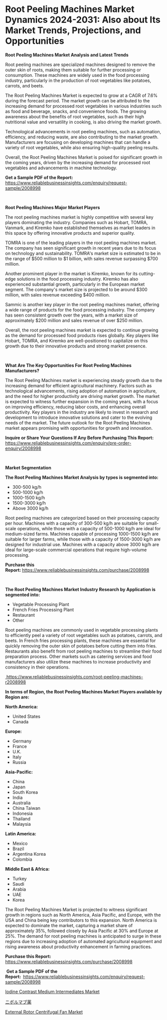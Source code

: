 <p><h1>Root Peeling Machines Market Dynamics 2024-2031: Also about Its Market Trends, Projections, and Opportunities</h1></p><p><strong>Root Peeling Machines Market Analysis and Latest Trends</strong></p>
<p><p>Root peeling machines are specialized machines designed to remove the outer skin of roots, making them suitable for further processing or consumption. These machines are widely used in the food processing industry, particularly in the production of root vegetables like potatoes, carrots, and beets.</p><p>The Root Peeling Machines Market is expected to grow at a CAGR of 7.6% during the forecast period. The market growth can be attributed to the increasing demand for processed root vegetables in various industries such as food and beverage, snacks, and convenience foods. The growing awareness about the benefits of root vegetables, such as their high nutritional value and versatility in cooking, is also driving the market growth.</p><p>Technological advancements in root peeling machines, such as automation, efficiency, and reducing waste, are also contributing to the market growth. Manufacturers are focusing on developing machines that can handle a variety of root vegetables, while also ensuring high-quality peeling results.</p><p>Overall, the Root Peeling Machines Market is poised for significant growth in the coming years, driven by the increasing demand for processed root vegetables and advancements in machine technology.</p></p>
<p><strong>Get a Sample PDF of the Report:&nbsp;</strong> <a href="https://www.reliablebusinessinsights.com/enquiry/request-sample/2008998">https://www.reliablebusinessinsights.com/enquiry/request-sample/2008998</a></p>
<p>&nbsp;</p>
<p><strong>Root Peeling Machines Major Market Players</strong></p>
<p><p>The root peeling machines market is highly competitive with several key players dominating the industry. Companies such as Hobart, TOMRA, Vanmark, and Kiremko have established themselves as market leaders in this space by offering innovative products and superior quality.</p><p>TOMRA is one of the leading players in the root peeling machines market. The company has seen significant growth in recent years due to its focus on technology and sustainability. TOMRA's market size is estimated to be in the range of $500 million to $1 billion, with sales revenue surpassing $700 million.</p><p>Another prominent player in the market is Kiremko, known for its cutting-edge solutions in the food processing industry. Kiremko has also experienced substantial growth, particularly in the European market segment. The company's market size is projected to be around $300 million, with sales revenue exceeding $400 million.</p><p>Sammic is another key player in the root peeling machines market, offering a wide range of products for the food processing industry. The company has seen consistent growth over the years, with a market size of approximately $200 million and sales revenue of over $250 million.</p><p>Overall, the root peeling machines market is expected to continue growing as the demand for processed food products rises globally. Key players like Hobart, TOMRA, and Kiremko are well-positioned to capitalize on this growth due to their innovative products and strong market presence.</p></p>
<p>&nbsp;</p>
<p><strong>What Are The Key Opportunities For Root Peeling Machines Manufacturers?</strong></p>
<p><p>The Root Peeling Machines market is experiencing steady growth due to the increasing demand for efficient agricultural machinery. Factors such as technological advancements, rising adoption of automation in agriculture, and the need for higher productivity are driving market growth. The market is expected to witness further expansion in the coming years, with a focus on improving efficiency, reducing labor costs, and enhancing overall productivity. Key players in the industry are likely to invest in research and development to introduce innovative solutions and cater to the evolving needs of the market. The future outlook for the Root Peeling Machines market appears promising with opportunities for growth and innovation.</p></p>
<p><strong>Inquire or Share Your Questions If Any Before Purchasing This Report:</strong> <a href="https://www.reliablebusinessinsights.com/enquiry/pre-order-enquiry/2008998">https://www.reliablebusinessinsights.com/enquiry/pre-order-enquiry/2008998</a></p>
<p>&nbsp;</p>
<p><strong>Market Segmentation</strong></p>
<p><strong>The Root Peeling Machines Market Analysis by types is segmented into:</strong></p>
<p><ul><li>300-500 kg/h</li><li>500-1000 kg/h</li><li>1000-1500 kg/h</li><li>1500-3000 kg/h</li><li>Above 3000 kg/h</li></ul></p>
<p><p>Root peeling machines are categorized based on their processing capacity per hour. Machines with a capacity of 300-500 kg/h are suitable for small-scale operations, while those with a capacity of 500-1000 kg/h are ideal for medium-sized farms. Machines capable of processing 1000-1500 kg/h are suitable for larger farms, while those with a capacity of 1500-3000 kg/h are designed for industrial use. Machines with a capacity above 3000 kg/h are ideal for large-scale commercial operations that require high-volume processing.</p></p>
<p><strong>Purchase this Report:&nbsp;</strong><a href="https://www.reliablebusinessinsights.com/purchase/2008998">https://www.reliablebusinessinsights.com/purchase/2008998</a></p>
<p>&nbsp;</p>
<p><strong>The Root Peeling Machines Market Industry Research by Application is segmented into:</strong></p>
<p><ul><li>Vegetable Processing Plant</li><li>French Fries Processing Plant</li><li>Restaurant</li><li>Other</li></ul></p>
<p><p>Root peeling machines are commonly used in vegetable processing plants to efficiently peel a variety of root vegetables such as potatoes, carrots, and beets. In French fries processing plants, these machines are essential for quickly removing the outer skin of potatoes before cutting them into fries. Restaurants also benefit from root peeling machines to streamline their food preparation process. Other markets such as catering services and food manufacturers also utilize these machines to increase productivity and consistency in their operations.</p></p>
<p><a href="https://www.reliablebusinessinsights.com/root-peeling-machines-r2008998">&nbsp;https://www.reliablebusinessinsights.com/root-peeling-machines-r2008998</a></p>
<p><strong>In terms of Region, the Root Peeling Machines Market Players available by Region are:</strong></p>
<p>
    <p> <strong> North America: </strong>
        <ul>
            <li>United States</li>
            <li>Canada</li>
        </ul>
        </p> 
    <p> <strong> Europe: </strong>
        <ul>
            <li>Germany</li>
            <li>France</li>
            <li>U.K.</li>
            <li>Italy</li>
            <li>Russia</li>
        </ul>
        </p> 
    <p> <strong> Asia-Pacific: </strong>
        <ul>
            <li>China</li>
            <li>Japan</li>
            <li>South Korea</li>
            <li>India</li>
            <li>Australia</li>
            <li>China Taiwan</li>
            <li>Indonesia</li>
            <li>Thailand</li>
            <li>Malaysia</li>
        </ul>
        </p> 
    <p> <strong> Latin America: </strong>
        <ul>
            <li>Mexico</li>
            <li>Brazil</li>
            <li>Argentina Korea</li>
            <li>Colombia</li>
        </ul>
        </p> 
    <p> <strong> Middle East & Africa: </strong>
        <ul>
            <li>Turkey</li>
            <li>Saudi</li>
            <li>Arabia</li>
            <li>UAE</li>
            <li>Korea</li>
        </ul>
    </p>
    </p>
<p><p>The Root Peeling Machines Market is projected to witness significant growth in regions such as North America, Asia Pacific, and Europe, with the USA and China being key contributors to this expansion. North America is expected to dominate the market, capturing a market share of approximately 35%, followed closely by Asia Pacific at 30% and Europe at 25%. The demand for root peeling machines is anticipated to surge in these regions due to increasing adoption of automated agricultural equipment and rising awareness about productivity enhancement in farming practices.</p></p>
<p><strong>Purchase this Report: </strong><a href="https://www.reliablebusinessinsights.com/purchase/2008998">https://www.reliablebusinessinsights.com/purchase/2008998</a></p>
<p>&nbsp;<strong>Get a Sample PDF of the Report:&nbsp;&nbsp;</strong><a href="https://www.reliablebusinessinsights.com/enquiry/request-sample/2008998">https://www.reliablebusinessinsights.com/enquiry/request-sample/2008998</a></p>
<p><strong></strong></p>
<p><p><a href="https://www.linkedin.com/pulse/deep-dive-iodine-contrast-medium-intermediates-market-itstrends-qpm7e">Iodine Contrast Medium Intermediates Market</a></p><p><a href="https://github.com/EthanMorar2011/Market-Research-Report-List-2/blob/main/5232650165462.md">ニボルマブ薬</a></p><p><a href="https://www.linkedin.com/pulse/global-external-rotor-centrifugal-fan-market-status-2024-druyf">External Rotor Centrifugal Fan Market</a></p></p>